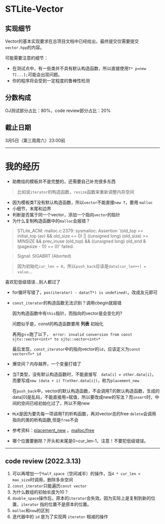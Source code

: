 # STLite-Vector

## 实现细节

Vector的基本实现要求在总项目文档中已经给出，最终提交仅需要提交`vector.hpp`的内容。

可能需要注意的细节：

- 在测试点中，有一些类并不具有默认构造函数，所以直接使用`T* p=new T[...];`可能会出现问题。
- 你的程序将会受到一定程度的鲁棒性检测

## 分数构成

OJ测试部分占比：80%，code review部分占比：20%

## 截止日期

3月5日（第三周周六）23:00前

---
# 我的经历

- 助教给的模板并不是完整的，还需要自己补充很多东西
> 比如说`iterator`的构造函数，`resize`函数来重新调整内存空间
- 因为模板类T没有默认构造函数，所以`vector`不能直接`new T`，要用 `malloc`
- 小细节，末尾和边界
- 判断是否属于同一个vector，添加一个指向`vector`的指针
- 为什么复制构造函数中的`malloc`会报错？
> STLite_ACM: malloc.c:2379: sysmalloc: Assertion `(old_top == initial_top (av) && old_size == 0) || ((unsigned long) (old_size) >= MINSIZE && prev_inuse (old_top) && ((unsigned long) old_end & (pagesize - 1)) == 0)' failed.

> Signal: SIGABRT (Aborted)

> 因为初始化`cur_len = 0`，所以`push_back`应该是`data[cur_len++] = value`...

喜欢犯低级错误...别人都过了

- for循环写错了，`pos(iterator) - data(T*) is undefined!`。改成友元即可
- `const_iterator`的构造函数无法识别？调用cbegin就报错
   
  因为构造函数中有`this`指针，而指向的vector是会变化的?

  问题似乎是，const的构造函数要用 **列表** 初始化

  再用g++跑了以下，` error: invalid conversion from const sjtu::vector<int>* to sjtu::vector<int>*`

  最后发现，`const_iterator`中的指向vector的`id`，应该定义为`const vector<T>* id`
- 爆空间？内存越界，一个变量打错了
- 当T类型，没有默认构造函数时，不能直接写　`data[i] = other.data[i]`，而要写成`new (data + i) T(other.data[i])`，称为`placement_new`
  
  在`push_back`中，vector的默认构造函数，不会调用T的默认构造函数，生成的data[0]是乱码，不能直接用=赋值，所以要改成new的写法？而`insert`时，中间的空间已经初始化过了，所以不用new
- `MLK`是因为要先每一项调用T的析构函数，再对vector总的free
  `delete`会调用指向的类的析构函数,但是`free`不会
- 参考资料：[placement_new](https://blog.csdn.net/linuxheik/article/details/80449059) 。[malloc/free](https://www.cnblogs.com/limera/p/new_malloc.html)
- 哪个位置要删除？开头和末尾是0~cur_len-1，注意！不要犯低级错误。

---
## code review (2022.3.13)

1. 可以再增加一个`half_space`（空间减半）的操作，当`4 * cur_len < max_size`时调用，删除多余空间
2. `const_iterator`只能遍历`const vector`
3. 为什么数组的初始长度为10？
4. `double_space`操作后，原本的`iterator`会失效。因为实际上是复制到新的位置，`iterator` 指的位置不是原本的位置。
5. `malloc`和`new`的区别
6. 迭代器中的 `id` 是为了实现两 `iterator` 相减的操作